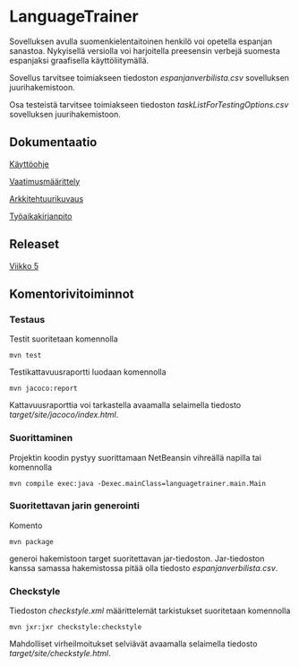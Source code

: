 # LanguageTrainer

Sovelluksen avulla suomenkielentaitoinen henkilö voi opetella espanjan sanastoa. Nykyisellä versiolla voi harjoitella preesensin verbejä suomesta espanjaksi graafisella käyttöliitymällä.

Sovellus tarvitsee toimiakseen tiedoston *espanjanverbilista.csv* sovelluksen juurihakemistoon.

Osa testeistä tarvitsee toimiakseen tiedoston *taskListForTestingOptions.csv* sovelluksen juurihakemistoon.

## Dokumentaatio

[Käyttöohje](https://github.com/apla-hy/ot-harjoitustyo/blob/master/dokumentointi/kayttoohje.md)

[Vaatimusmäärittely](https://github.com/apla-hy/ot-harjoitustyo/blob/master/dokumentointi/maarittelydokumentti.md)

[Arkkitehtuurikuvaus](https://github.com/apla-hy/ot-harjoitustyo/blob/master/dokumentointi/arkkitehtuuri.md)

[Työaikakirjanpito](https://github.com/apla-hy/ot-harjoitustyo/blob/master/dokumentointi/tyoaikakirjanpito.md)

## Releaset

[Viikko 5](https://github.com/apla-hy/ot-harjoitustyo/releases)

## Komentorivitoiminnot

### Testaus

Testit suoritetaan komennolla

```
mvn test
```

Testikattavuusraportti luodaan komennolla

```
mvn jacoco:report
```

Kattavuusraporttia voi tarkastella avaamalla selaimella tiedosto *target/site/jacoco/index.html*.

### Suorittaminen

Projektin koodin pystyy suorittamaan NetBeansin vihreällä napilla tai komennolla

```
mvn compile exec:java -Dexec.mainClass=languagetrainer.main.Main
```
### Suoritettavan jarin generointi

Komento

```
mvn package
```
generoi hakemistoon target suoritettavan jar-tiedoston. Jar-tiedoston kanssa samassa hakemistossa pitää olla tiedosto *espanjanverbilista.csv*.

### Checkstyle

Tiedoston *checkstyle.xml* määrittelemät tarkistukset suoritetaan komennolla
```
mvn jxr:jxr checkstyle:checkstyle
```
Mahdolliset virheilmoitukset selviävät avaamalla selaimella tiedosto *target/site/checkstyle.html*.



